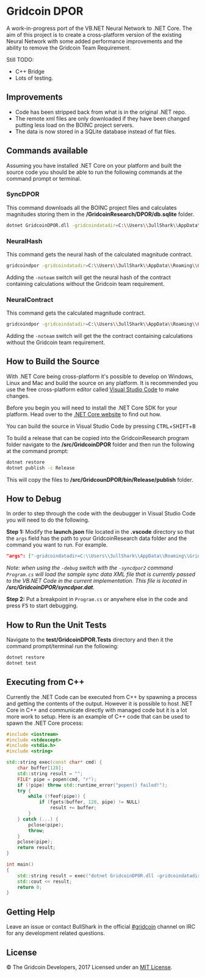 # Gridcoin DPOR
A work-in-progress port of the VB.NET Neural Network to .NET Core. The aim of this project is to create a cross-platform version of the existing Neural Network with some added performance improvements and the ability to remove the Gridcoin Team Requirement.

Still TODO:
- C++ Bridge
- Lots of testing.

## Improvements
- Code has been stripped back from what is in the original .NET repo.
- The remote xml files are only downloaded if they have been changed putting less load on the BOINC project servers.
- The data is now stored in a SQLite database instead of flat files.

## Commands available
Assuming you have installed .NET Core on your platform and built the source code you should be able to run the following commands at the command prompt or terminal.

### SyncDPOR
This command downloads all the BOINC project files and calculates magnitudes storing them in the **/GridcoinResearch/DPOR/db.sqlite** folder.

```bash
dotnet GridcoinDPOR.dll -gridcoindatadir=C:\\Users\\3ullShark\\AppData\\Roaming\\GridcoinResearch -syncdpor2=SYNCDATAXML
```

### NeuralHash
This command gets the neural hash of the calculated magnitude contract. 

```bash
gridcoindpor -gridcoindatadir=C:\\Users\\3ullShark\\AppData\\Roaming\\GridcoinResearch -neuralhash
```

Adding the `-noteam` switch will get the neural hash of the contract containing calculations without the Gridcoin team requirement.

### NeuralContract
This command gets the calculated magnitude contract. 

```bash
gridcoindpor -gridcoindatadir=C:\\Users\\3ullShark\\AppData\\Roaming\\GridcoinResearch -neuralcontract
```

Adding the `-noteam` switch will get the the contract containing calculations without the Gridcoin team requirement.

## How to Build the Source
With .NET Core being cross-platform it's possible to develop on Windows, Linux and Mac and build the source on any platform. It is recommended you use the free cross-platform editor called [Visual Studio Code][1] to make changes.

Before you begin you will need to install the .NET Core SDK for your platform. Head over to the [.NET Core website][3] to find out how.

You can build the source in Visual Studio Code by pressing <kbd>CTRL</kbd>+<kbd>SHIFT</kbd>+<kbd>B</kbd>

To build a release that can be copied into the GridcoinResearch program folder navigate to the **/src/GridcoinDPOR** folder and then run the following at the command prompt:

```bash
dotnet restore
dotnet publish -c Release
```

This will copy the files to **/src/GridcounDPOR/bin/Release/publish** folder.

## How to Debug
In order to step through the code with the deubugger in Visual Studio Code you will need to do the following.

**Step 1:** Modify the **launch.json** file located in the **.vscode** directory so that the `args` field has the path to your GridcoinResearch data folder and the command you want to run. For example. 

```json
"args": ["-gridcoindatadir=C:\\Users\\3ullShark\\AppData\\Roaming\\GridcoinResearch", "-syncdpor2", "-debug"],
```

*Note: when using the `-debug` switch with the `-syncdpor2` command `Program.cs` will load the sample sync data XML file that is currently passed to the VB.NET Code in the current implementation. This file is located in **/src/GridcoinDPOR/syncdpor.dat**.* 

**Step 2:** Put a breakpoint in `Program.cs` or anywhere else in the code and press <kbd>F5</kbd> to start debugging.

## How to Run the Unit Tests
Navigate to the **test/GridcoinDPOR.Tests** directory and then it the command prompt/terminal run the following:

```bash
dotnet restore
dotnet test
```

## Executing from C++
Currently the .NET Code can be executed from C++ by spawning a process and getting the contents of the output. However it is possible to host .NET Core in C++ and communicate directly with managed code but it is a lot more work to setup. Here is an example of C++ code that can be used to spawn the .NET Core process:

```c++
#include <iostream>
#include <stdexcept>
#include <stdio.h>
#include <string>

std::string exec(const char* cmd) {
    char buffer[128];
    std::string result = "";
    FILE* pipe = popen(cmd, "r");
    if (!pipe) throw std::runtime_error("popen() failed!");
    try {
        while (!feof(pipe)) {
            if (fgets(buffer, 128, pipe) != NULL)
                result += buffer;
        }
    } catch (...) {
        pclose(pipe);
        throw;
    }
    pclose(pipe);
    return result;
}

int main()
{   
    std::string result = exec("dotnet GridcoinDPOR.dll -gridcoindatadir=\"C:\\Users\\3ullShark\\AppData\\Roaming\\GridcoinResearch\" -syncdpor2=[SYNCDATAXML]");
    std::cout << result;
    return 0;
}
```

## Getting Help
Leave an issue or contact BullShark in the official [#gridcoin][2] channel on IRC for any development related questions.

## License
© The Gridcoin Developers, 2017 Licensed under an [MIT License](/LICENSE).

[1]: https://code.visualstudio.com/
[2]: https://kiwiirc.com/client/irc.freenode.net:6667/#gridcoin
[3]: https://www.microsoft.com/net/core#linuxdebian

